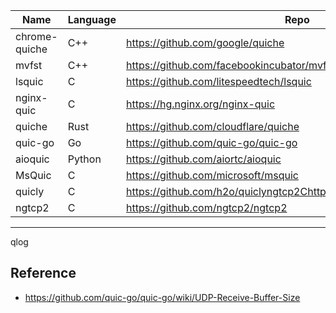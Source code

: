 

Name | Language | Repo
--|--|--
chrome-quiche | C++ | https://github.com/google/quiche
mvfst | C++ | https://github.com/facebookincubator/mvfst
lsquic | C | https://github.com/litespeedtech/lsquic
nginx-quic | C | https://hg.nginx.org/nginx-quic
quiche | Rust | https://github.com/cloudflare/quiche
quic-go | Go | https://github.com/quic-go/quic-go
aioquic | Python | https://github.com/aiortc/aioquic
MsQuic | C | https://github.com/microsoft/msquic
quicly | C | https://github.com/h2o/quiclyngtcp2Chttps://github.com/ngtcp2/ngtcp2
ngtcp2 | C | https://github.com/ngtcp2/ngtcp2

---

qlog



## Reference

- https://github.com/quic-go/quic-go/wiki/UDP-Receive-Buffer-Size
